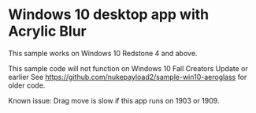 # Windows 10 desktop app with Acrylic Blur

This sample works on Windows 10 Redstone 4 and above.

This sample code will not function on Windows 10 Fall Creators Update or earlier
See https://github.com/nukepayload2/sample-win10-aeroglass for older code.

Known issue: Drag move is slow if this app runs on 1903 or 1909.
